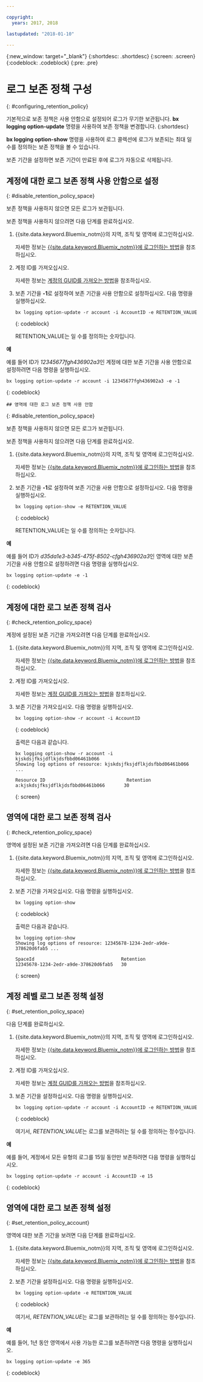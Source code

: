 ```yaml
---

copyright:
  years: 2017, 2018

lastupdated: "2018-01-10"

---
```


{:new_window: target="_blank"}
{:shortdesc: .shortdesc}
{:screen: .screen}
{:codeblock: .codeblock}
{:pre: .pre}

# 로그 보존 정책 구성
{: #configuring_retention_policy}

기본적으로 보존 정책은 사용 안함으로 설정되어 로그가 무기한 보관됩니다. **bx logging option-update** 명령을 사용하여 보존 정책을 변경합니다.
{:shortdesc}

**bx logging option-show** 명령을 사용하여 로그 콜렉션에 로그가 보존되는 최대 일 수를 정의하는 보존 정책을 볼 수 있습니다. 

보존 기간을 설정하면 보존 기간이 만료된 후에 로그가 자동으로 삭제됩니다.


## 계정에 대한 로그 보존 정책 사용 안함으로 설정
{: #disable_retention_policy_space}

보존 정책을 사용하지 않으면 모든 로그가 보관됩니다.  

보존 정책을 사용하지 않으려면 다음 단계를 완료하십시오.

1. {{site.data.keyword.Bluemix_notm}}의 지역, 조직 및 영역에 로그인하십시오. 

    자세한 정보는 [{{site.data.keyword.Bluemix_notm}}에 로그인하는 방법](/docs/services/CloudLogAnalysis/qa/cli_qa.html#login)을 참조하십시오.
	
2. 계정 ID를 가져오십시오. 

    자세한 정보는 [계정의 GUID를 가져오는 방법](/docs/services/CloudLogAnalysis/qa/cli_qa.html#account_guid)을 참조하십시오.
    
3. 보존 기간을 **-1**로 설정하여 보존 기간을 사용 안함으로 설정하십시오. 다음 명령을 실행하십시오.

    ```
    bx logging option-update -r account -i AccountID -e RETENTION_VALUE
	```
    {: codeblock}
	
	RETENTION_VALUE는 일 수를 정의하는 숫자입니다.

**예**

예를 들어 ID가 *12345677fgh436902a3*인 계정에 대한 보존 기간을 사용 안함으로 설정하려면 다음 명령을 실행하십시오.

```
bx logging option-update -r account -i 12345677fgh436902a3 -e -1
```
{: codeblock}

    ## 영역에 대한 로그 보존 정책 사용 안함
{: #disable_retention_policy_space}

보존 정책을 사용하지 않으면 모든 로그가 보관됩니다.

보존 정책을 사용하지 않으려면 다음 단계를 완료하십시오.

1. {{site.data.keyword.Bluemix_notm}}의 지역, 조직 및 영역에 로그인하십시오.

    자세한 정보는 [{{site.data.keyword.Bluemix_notm}}에 로그인하는 방법](/docs/services/CloudLogAnalysis/qa/cli_qa.html#login)을 참조하십시오.

2. 보존 기간을 **-1**로 설정하여 보존 기간을 사용 안함으로 설정하십시오. 다음 명령을 실행하십시오.

    ```
    bx logging option-show -e RETENTION_VALUE
	```
    {: codeblock}
	
	RETENTION_VALUE는 일 수를 정의하는 숫자입니다.

**예**

예를 들어 ID가 *d35da1e3-b345-475f-8502-cfgh436902a3*인 영역에 대한 보존 기간을 사용 안함으로 설정하려면 다음 명령을 실행하십시오.

```
bx logging option-update -e -1
```
{: codeblock}


## 계정에 대한 로그 보존 정책 검사
{: #check_retention_policy_space}

계정에 설정된 보존 기간을 가져오려면 다음 단계를 완료하십시오.

1. {{site.data.keyword.Bluemix_notm}}의 지역, 조직 및 영역에 로그인하십시오.

    자세한 정보는 [{{site.data.keyword.Bluemix_notm}}에 로그인하는 방법](/docs/services/CloudLogAnalysis/qa/cli_qa.html#login)을 참조하십시오.

2. 계정 ID를 가져오십시오.

    자세한 정보는 [계정 GUID를 가져오는 방법](/docs/services/CloudLogAnalysis/qa/cli_qa.html#account_guid)을 참조하십시오.

3. 보존 기간을 가져오십시오. 다음 명령을 실행하십시오.

    ```
    bx logging option-show -r account -i AccountID
    ```
    {: codeblock}

    출력은 다음과 같습니다.

    ```
    bx logging option-show -r account -i kjskdsjfksjdflkjdsfbbd06461b066
    Showing log options of resource: kjskdsjfksjdflkjdsfbbd06461b066 ...

    Resource ID                              Retention   
    a:kjskdsjfksjdflkjdsfbbd06461b066       30   
	```
    {: screen}
	
## 영역에 대한 로그 보존 정책 검사
{: #check_retention_policy_space}

영역에 설정된 보존 기간을 가져오려면 다음 단계를 완료하십시오.

1. {{site.data.keyword.Bluemix_notm}}의 지역, 조직 및 영역에 로그인하십시오.

    자세한 정보는 [{{site.data.keyword.Bluemix_notm}}에 로그인하는 방법](/docs/services/CloudLogAnalysis/qa/cli_qa.html#login)을 참조하십시오.

2. 보존 기간을 가져오십시오. 다음 명령을 실행하십시오.

    ```
    bx logging option-show
    ```
    {: codeblock}

    출력은 다음과 같습니다.

    ```
    bx logging option-show
    Showing log options of resource: 12345678-1234-2edr-a9de-378620d6fab5 ...

    SpaceId                                Retention   
    12345678-1234-2edr-a9de-378620d6fab5   30   
	```
    {: screen}
    


## 계정 레벨 로그 보존 정책 설정
{: #set_retention_policy_space}

다음 단계를 완료하십시오.

1. {{site.data.keyword.Bluemix_notm}}의 지역, 조직 및 영역에 로그인하십시오.

    자세한 정보는 [{{site.data.keyword.Bluemix_notm}}에 로그인하는 방법](/docs/services/CloudLogAnalysis/qa/cli_qa.html#login)을 참조하십시오.

2. 계정 ID를 가져오십시오.

    자세한 정보는 [계정 GUID를 가져오는 방법](/docs/services/CloudLogAnalysis/qa/cli_qa.html#account_guid)을 참조하십시오.

3. 보존 기간을 설정하십시오. 다음 명령을 실행하십시오.

    ```
    bx logging option-update -r account -i AccountID -e RETENTION_VALUE
    ```
    {: codeblock}
    
    여기서, *RETENTION_VALUE*는 로그를 보관하려는 일 수를 정의하는 정수입니다.


**예**

예를 들어, 계정에서 모든 유형의 로그를 15일 동안만 보존하려면 다음 명령을 실행하십시오.

```
bx logging option-update -r account -i AccountID -e 15
```
{: codeblock}



## 영역에 대한 로그 보존 정책 설정
{: #set_retention_policy_account}

영역에 대한 보존 기간을 보려면 다음 단계를 완료하십시오.

1. {{site.data.keyword.Bluemix_notm}}의 지역, 조직 및 영역에 로그인하십시오.

    자세한 정보는 [{{site.data.keyword.Bluemix_notm}}에 로그인하는 방법](/docs/services/CloudLogAnalysis/qa/cli_qa.html#login)을 참조하십시오.

2. 보존 기간을 설정하십시오. 다음 명령을 실행하십시오.

    ```
    bx logging option-update -e RETENTION_VALUE
    ```
    {: codeblock}
    
    여기서, *RETENTION_VALUE*는 로그를 보관하려는 일 수를 정의하는 정수입니다.


**예**

예를 들어, 1년 동안 영역에서 사용 가능한 로그를 보존하려면 다음 명령을 실행하십시오.

```
bx logging option-update -e 365
```
{: codeblock}




